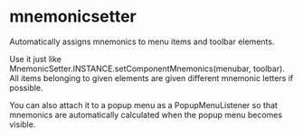 # mnemonicsetter
 Automatically assigns mnemonics to menu items and toolbar elements.

Use it just like MnemonicSetter.INSTANCE.setComponentMnemonics(menubar, toolbar).
All items belonging to given elements are given different mnemonic letters if possible.

You can also attach it to a popup menu as a PopupMenuListener 
so that mnemonics are automatically calculated when the popup menu becomes visible.
